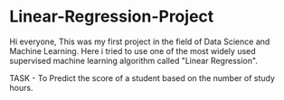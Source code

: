 # Linear-Regression-Project

Hi everyone, This was my first project in the field of Data Science and Machine Learning.
Here i tried to use one of the most widely used supervised machine learning algorithm called "Linear Regression".

TASK - To Predict the score of a student based on the number of study hours.
